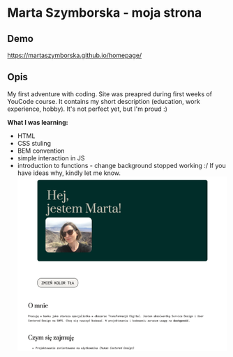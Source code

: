 # Marta Szymborska - moja strona
## Demo
https://martaszymborska.github.io/homepage/
## Opis
My first adventure with coding.  Site was preapred during first weeks of YouCode course. It contains my short description (education, work experience, hobby). It's not perfect yet, but I'm proud :)

**What I was learning:**
- HTML
- CSS stuling 
- BEM convention
- simple interaction in JS
- introduction to functions - change background stopped working :/ If you have ideas why, kindly let me know.
![screen](images/screen.png)
